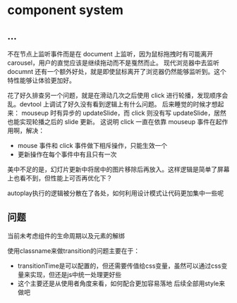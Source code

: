 # component system

## ...

不在节点上监听事件而是在 document 上监听，因为鼠标拖拽时有可能离开 carousel，用户的直觉应该是继续拖动而不是戛然而止。
现代浏览器中去监听 documnt 还有一个额外好处，就是即使鼠标离开了浏览器仍然能够监听到。这个特性能够让体验更加好。

花了好久排查另一个问题，就是在滑动几次之后使用 click 进行轮播，发现顺序会乱。devtool 上调试了好久没有看到逻辑上有什么问题。
后来睡觉的时候才想起来：
mouseup 时有异步的 updateSlide，而 click 则没有写 updateSlide，居然也能实现轮播之后的 slide 更新。
这说明 click 一直在依靠 mouseup 事件在起作用啊，解决：

- mouse 事件和 click 事件做下相斥操作，只能生效一个
- 更新操作在每个事件中有且只有一次

美中不足的是，幻灯片更新中将居中的图片移除后再放入。这样逻辑是简单了屏幕上也看不到，但性能上可否再优化下？

autoplay执行的逻辑被分散在了各处，如何利用设计模式让代码更加集中一些呢


## 问题

当前未考虑组件的生命周期以及元素的解绑

使用classname来做transition的问题主要在于：
- transitionTime是可以配置的，但还需要传值给css变量，虽然可以通过css变量来实现，但还是js中统一处理更好些
- 这个主要还是从使用者角度来看，如何配合更加容易落地
后续全部用style来做吧